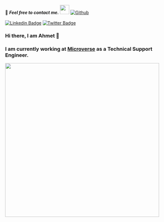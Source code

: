  <!--
## Complete list of github markdown emoji markup
https://gist.github.com/rxaviers/7360908
## technologies Icons 
https://simpleicons.org/
-->
 
 📝 ***Feel free to contact me.*** <img src="https://media.giphy.com/media/WUlplcMpOCEmTGBtBW/giphy.gif" width="30">  [![Github](https://img.shields.io/github/followers/ahmetbozaci?label=Follow%20Me&style=social)](https://github.com/ahmetbozaci)
 <br>
 <br>
 [![Linkedin Badge](https://img.shields.io/badge/-Ahmet%20Bozacı-blue?style=flat-square&logo=Linkedin&logoColor=white&link=https://www.linkedin.com/in/ahmetbozaci/)](https://www.linkedin.com/in/ahmetbozaci/)
[![Twitter Badge](https://img.shields.io/badge/-@ahmtbozaci-1ca0f1?style=flat-square&labelColor=1ca0f1&logo=twitter&logoColor=white&link=https://twitter.com/ahmtbozaci)](https://twitter.com/ahmtbozaci)

 
 ### Hi there, I am Ahmet 👋 

<!-- Use banner
https://www.canva.com/create/banners/
-->
###  I am currently working at [Microverse](https://www.microverse.org/?grsf=04r25h) as a Technical Support Engineer.<br>
  
  
<!-- Github Stats -->
<!-- Themes https://github.com/anuraghazra/github-readme-stats/blob/master/themes/README.md -->
<img align="left" width="500" src="https://github-readme-stats.vercel.app/api?username=ahmetbozaci&show_icons=true&theme=monokai">

<!-- GitHub Activity Graph -->
<!--
 <img align='right' width="500" src="https://activity-graph.herokuapp.com/graph?username=ahmetbozaci">
-->
<!--
[![Top Langs](https://github-readme-stats.vercel.app/api/top-langs/?username=ahmetbozaci&theme=dracula)](https://github.com/ahmetbozaci/github-readme-stats)
-->





